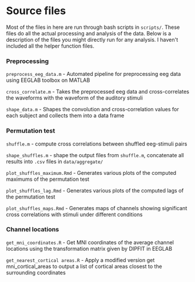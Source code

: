 # Source files

Most of the files in here are run through bash scripts in `scripts/`. These files do all the actual processing and analysis of the data. Below is a description of the files you might directly run for any analysis. I haven't included all the helper function files.

### Preprocessing

`preprocess_eeg_data.m` - Automated pipeline for preprocessing eeg data using EEGLAB toolbox on MATLAB

`cross_correlate.m` - Takes the preprocessed eeg data and cross-correlates the waveforms with the waveform of the auditory stimuli

`shape_data.m` - Shapes the convolution and cross-correlation values for each subject and collects them into a data frame

### Permutation test

`shuffle.m` - compute cross correlations between shuffled eeg-stimuli pairs

`shape_shuffles.m` - shape the output files from `shuffle.m`, concatenate all results into `.csv` files in `data/aggregate/`

`plot_shuffles_maximum.Rmd` - Generates various plots of the computed maximums of the permutation test

`plot_shuffles_lag.Rmd` - Generates various plots of the computed lags of the permutation test

`plot_shuffles_maps.Rmd` - Generates maps of channels showing significant cross correlations with stimuli under different conditions

### Channel locations

`get_mni_coordinates.R` - Get MNI coordinates of the average channel locations using the transformation matrix given by DIPFIT in EEGLAB

`get_nearest_cortical areas.R` - Apply a modified version get mni_cortical_areas to output a list of cortical areas closest to the surrounding coordinates



